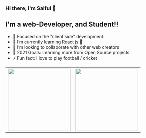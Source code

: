 ### Hi there, I'm Saiful   👋

 
## I'm a web-Developer, and Student!!

- 🔭 Focused on  the "client side" development.
- 🌱 I’m currently learning React js 🤣
- 👯 I’m looking to collaborate with other web creators
- 🥅 2021 Goals: Learning more from Open Source projects
- ⚡ Fun fact: I love to   play football / cricket

 

 <table>
  <tr>
    <td>
      <div style="width: 100%;" align="center">
        <img height="200em" src="https://github-readme-stats.vercel.app/api?username=saifulislammunna&show_icons=true&hide_border=true&count_private=true" /> 
      </div>
      <td>
        <div style="width: 100%;" align="center">
          <img height="200em" src="https://github-readme-stats.vercel.app/api/top-langs/?username=saifulislammunna&show_icons=true&hide_border=true&layout=compact&langs_count=8"/> 
        </div>
      </td>
    </td>
  </tr>
</table>
